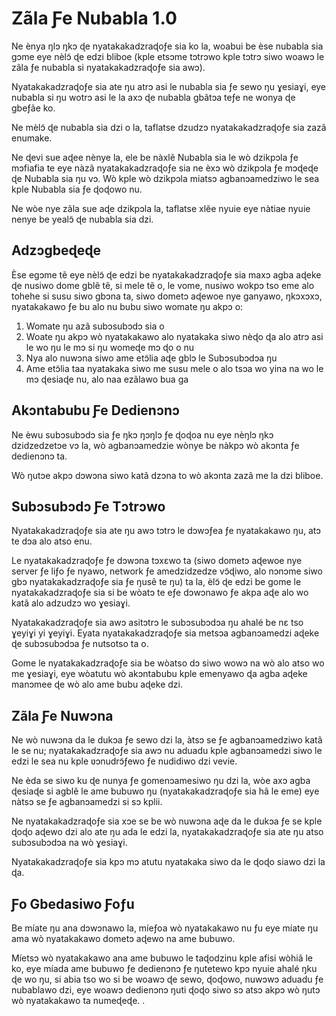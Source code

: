 # Zãla Ƒe Nubabla 1.0

Ne ènya ŋlɔ ŋkɔ ɖe nyatakakadzraɖoƒe sia ko la, woabui be èse nubabla sia gɔme eye nèlɔ̃ ɖe edzi bliboe (kple etsɔme tɔtrɔwo kple tɔtrɔ siwo woawɔ le zãla ƒe nubabla si nyatakakadzraɖoƒe sia awɔ).

Nyatakakadzraɖoƒe sia ate ŋu atrɔ asi le nubabla sia ƒe sewo ŋu ɣesiaɣi, eye nubabla si ŋu wotrɔ asi le la axɔ ɖe nubabla gbãtɔa teƒe ne wonya ɖe gbeƒãe ko.

Ne mèlɔ̃ ɖe nubabla sia dzi o la, taflatse dzudzɔ nyatakakadzraɖoƒe sia zazã enumake.

Ne ɖevi sue aɖee nènye la, ele be nàxlẽ Nubabla sia le wò dzikpɔla ƒe mɔfiafia te eye nàzã nyatakakadzraɖoƒe sia ne èxɔ wò dzikpɔla ƒe mɔɖeɖe ɖe Nubabla sia ŋu vɔ. Wò kple wò dzikpɔla miatsɔ agbanɔamedziwo le sea kple Nubabla sia ƒe ɖoɖowo nu.

Ne wòe nye zãla sue aɖe dzikpɔla la, taflatse xlẽe nyuie eye nàtiae nyuie nenye be yealɔ̃ ɖe nubabla sia dzi.

## Adzɔgbeɖeɖe

Èse egɔme tẽ eye nèlɔ̃ ɖe edzi be nyatakakadzraɖoƒe sia maxɔ agba aɖeke ɖe nusiwo dome gblẽ tẽ, si mele tẽ o, le vome, nusiwo wokpɔ tso eme alo tohehe si susu siwo gbɔna ta, siwo dometɔ aɖewoe nye ganyawo, ŋkɔxɔxɔ, nyatakakawo ƒe bu alo nu bubu siwo womate ŋu akpɔ o:

1. Womate ŋu azã subɔsubɔdɔ sia o
1. Woate ŋu akpɔ wò nyatakakawo alo nyatakaka siwo nèɖo ɖa alo atrɔ asi le wo ŋu le mɔ si ŋu womeɖe mɔ ɖo o nu
1. Nya alo nuwɔna siwo ame etɔ̃lia aɖe gblɔ le Subɔsubɔdɔa ŋu
1. Ame etɔ̃lia taa nyatakaka siwo me susu mele o alo tsɔa wo yina na wo le mɔ ɖesiaɖe nu, alo naa ezãlawo bua ga

## Akɔntabubu Ƒe Dedienɔnɔ

Ne èwu subɔsubɔdɔ sia ƒe ŋkɔ ŋɔŋlɔ ƒe ɖoɖoa nu eye nèŋlɔ ŋkɔ dzidzedzetɔe vɔ la, wò agbanɔamedzie wònye be nàkpɔ wò akɔnta ƒe dedienɔnɔ ta.

Wò ŋutɔe akpɔ dɔwɔna siwo katã dzɔna to wò akɔnta zazã me la dzi bliboe.

## Subɔsubɔdɔ Ƒe Tɔtrɔwo

Nyatakakadzraɖoƒe sia ate ŋu awɔ tɔtrɔ le dɔwɔƒea ƒe nyatakakawo ŋu, atɔ te dɔa alo atso enu.

Le nyatakakadzraɖoƒe ƒe dɔwɔna tɔxɛwo ta (siwo dometɔ aɖewoe nye server ƒe liƒo ƒe nyawo, network ƒe amedzidzedze vɔ̃ɖiwo, alo nɔnɔme siwo gbɔ nyatakakadzraɖoƒe sia ƒe ŋusẽ te ŋu) ta la, èlɔ̃ ɖe edzi be gome le nyatakakadzraɖoƒe sia si be wòatɔ te eƒe dɔwɔnawo ƒe akpa aɖe alo wo katã alo adzudzɔ wo ɣesiaɣi.

Nyatakakadzraɖoƒe sia awɔ asitɔtrɔ le subɔsubɔdɔa ŋu ahalé be nɛ tso ɣeyiɣi yi ɣeyiɣi. Eyata nyatakakadzraɖoƒe sia metsɔa agbanɔamedzi aɖeke ɖe subɔsubɔdɔa ƒe nutsotso ta o.

Gome le nyatakakadzraɖoƒe sia be wòatso dɔ siwo wowɔ na wò alo atso wo me ɣesiaɣi, eye wòatutu wò akɔntabubu kple emenyawo ɖa agba aɖeke manɔmee ɖe wò alo ame bubu aɖeke dzi.

## Zãla Ƒe Nuwɔna

Ne wò nuwɔna da le dukɔa ƒe sewo dzi la, àtsɔ se ƒe agbanɔamedziwo katã le se nu; nyatakakadzraɖoƒe sia awɔ nu aduadu kple agbanɔamedzi siwo le edzi le sea nu kple ʋɔnudrɔ̃ƒewo ƒe nudidiwo dzi vevie.

Ne èda se siwo ku ɖe nunya ƒe gomenɔamesiwo ŋu dzi la, wòe axɔ agba ɖesiaɖe si agblẽ le ame bubuwo ŋu (nyatakakadzraɖoƒe sia hã le eme) eye nàtsɔ se ƒe agbanɔamedzi si sɔ kplii.

Ne nyatakakadzraɖoƒe sia xɔe se be wò nuwɔna aɖe da le dukɔa ƒe se kple ɖoɖo aɖewo dzi alo ate ŋu ada le edzi la, nyatakakadzraɖoƒe sia ate ŋu atso subɔsubɔdɔa na wò ɣesiaɣi.

Nyatakakadzraɖoƒe sia kpɔ mɔ atutu nyatakaka siwo da le ɖoɖo siawo dzi la ɖa.

## Ƒo Gbedasiwo Ƒoƒu

Be míate ŋu ana dɔwɔnawo la, míeƒoa wò nyatakakawo nu ƒu eye míate ŋu ama wò nyatakakawo dometɔ aɖewo na ame bubuwo.

Míetsɔ wò nyatakakawo ana ame bubuwo le taɖodzinu kple afisi wòhiã le ko, eye míada ame bubuwo ƒe dedienɔnɔ ƒe ŋutetewo kpɔ nyuie ahalé ŋku ɖe wo ŋu, si abia tso wo si be woawɔ ɖe sewo, ɖoɖowo, nuwɔwɔ aduadu ƒe nubablawo dzi, eye woawɔ dedienɔnɔ ŋuti ɖoɖo siwo sɔ atsɔ akpɔ wò ŋutɔ wò nyatakakawo ta numeɖeɖe. .
